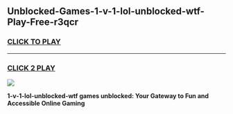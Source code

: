 
## Unblocked-Games-1-v-1-lol-unblocked-wtf-Play-Free-r3qcr
<h3>
<a href="https://premium76.site?title=1-v-1-lol-unblocked-wtf&ref=20M">CLICK TO PLAY</a></h3>
<hr>

<h3>
<a href="https://premium76.site?title=1-v-1-lol-unblocked-wtf&ref=20M">CLICK 2 PLAY</a>
  
</h3>

<a href="https://premium76.site?title=1-v-1-lol-unblocked-wtf&ref=19M"><img src="https://clearcache.store/games.png"></a>


**1-v-1-lol-unblocked-wtf games unblocked: Your Gateway to Fun and Accessible Online Gaming**
